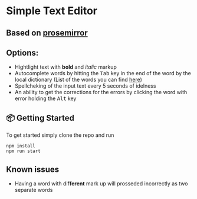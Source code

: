 # Simple Text Editor

## Based on [prosemirror](https://prosemirror.net/)

## Options: 
- Hightlight text with **bold** and *italic* markup
- Autocomplete words by hitting the <kbd>Tab</kbd> key in the end of the word by the local dictionary (List of the words you can find [here](https://github.com/littlemyx/ProseMirrorReactWrapper/blob/master/src/lib/plugins/autocomplete/dataProvider.ts))
- Spellcheking of the input text every 5 seconds of idelness
- An ability to get the corrections for the errors by clicking the word with error holding the <kbd>Alt</kbd> key
## 📦 Getting Started

To get started simply clone the repo and run

```
npm install
npm run start
```

## Known issues
- Having a word with dif**ferent** mark up will prosseded incorrectly as two separate words
